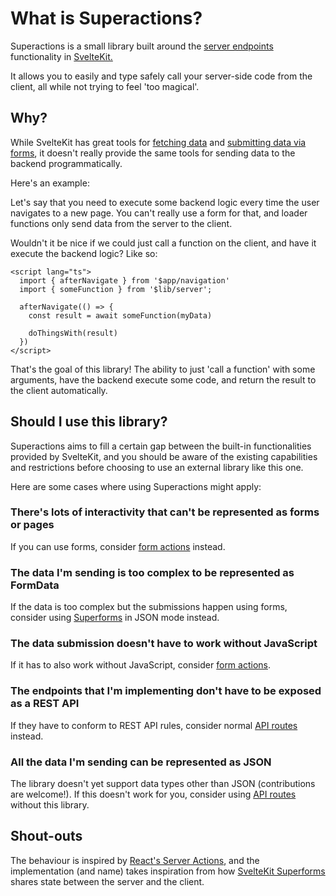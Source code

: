 # What is Superactions?

Superactions is a small library built around the [server endpoints](https://kit.svelte.dev/docs/routing#server) functionality in [SvelteKit.](https://kit.svelte.dev)

It allows you to easily and type safely call your server-side code from the client, all while not trying to feel 'too magical'.

## Why?

While SvelteKit has great tools for [fetching data](https://kit.svelte.dev/docs/load) and [submitting data via forms](https://kit.svelte.dev/docs/form-actions), it doesn't really provide the same tools for sending data to the backend programmatically.

Here's an example:

Let's say that you need to execute some backend logic every time the user navigates to a new page.
You can't really use a form for that, and loader functions only send data from the server to the client.

Wouldn't it be nice if we could just call a function on the client, and have it execute the backend logic? Like so:

```svelte
<script lang="ts">
  import { afterNavigate } from '$app/navigation'
  import { someFunction } from '$lib/server';

  afterNavigate(() => {
    const result = await someFunction(myData)

    doThingsWith(result)
  })
</script>
```

That's the goal of this library!
The ability to just 'call a function' with some arguments, have the backend execute some code, and return the result to the client automatically.

## Should I use this library?

Superactions aims to fill a certain gap between the built-in functionalities provided by SvelteKit, and you should be aware of the existing capabilities and restrictions before choosing to use an external library like this one.

Here are some cases where using Superactions might apply:

### There's lots of interactivity that can't be represented as forms or pages

If you can use forms, consider [form actions](https://kit.svelte.dev/docs/form-actions) instead.

### The data I'm sending is too complex to be represented as FormData

If the data is too complex but the submissions happen using forms, consider using [Superforms](https://superforms.rocks/) in JSON mode instead.

### The data submission doesn't have to work without JavaScript

If it has to also work without JavaScript, consider [form actions](https://kit.svelte.dev/docs/form-actions).

### The endpoints that I'm implementing don't have to be exposed as a REST API

If they have to conform to REST API rules, consider normal [API routes](https://kit.svelte.dev/docs/routing#server) instead.

### All the data I'm sending can be represented as JSON

The library doesn't yet support data types other than JSON (contributions are welcome!). If this doesn't work for you, consider using [API routes](https://kit.svelte.dev/docs/routing#server) without this library.

## Shout-outs

The behaviour is inspired by [React's Server Actions](https://react.dev/reference/rsc/server-actions), and the implementation (and name) takes inspiration from how [SvelteKit Superforms](https://superforms.rocks) shares state between the server and the client.
